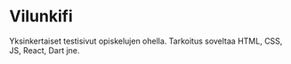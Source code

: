 # Vilunkifi
Yksinkertaiset testisivut opiskelujen ohella. Tarkoitus soveltaa HTML, CSS, JS, React, Dart jne. 
